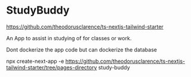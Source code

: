 # StudyBuddy

https://github.com/theodorusclarence/ts-nextjs-tailwind-starter

An App to assist in studying of for classes or work.

Dont dockerize the app code but can dockerize the database

npx create-next-app -e https://github.com/theodorusclarence/ts-nextjs-tailwind-starter/tree/pages-directory study-buddy
